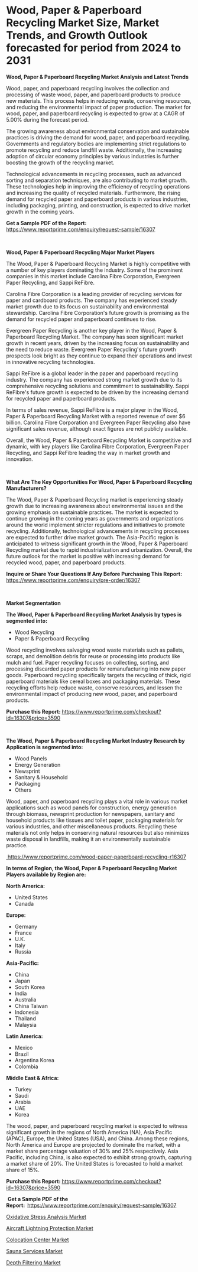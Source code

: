 <p><h1>Wood, Paper & Paperboard Recycling Market Size, Market Trends, and Growth Outlook forecasted for period from 2024 to 2031</h1></p><p><strong>Wood, Paper & Paperboard Recycling Market Analysis and Latest Trends</strong></p>
<p><p>Wood, paper, and paperboard recycling involves the collection and processing of waste wood, paper, and paperboard products to produce new materials. This process helps in reducing waste, conserving resources, and reducing the environmental impact of paper production. The market for wood, paper, and paperboard recycling is expected to grow at a CAGR of 5.00% during the forecast period.</p><p>The growing awareness about environmental conservation and sustainable practices is driving the demand for wood, paper, and paperboard recycling. Governments and regulatory bodies are implementing strict regulations to promote recycling and reduce landfill waste. Additionally, the increasing adoption of circular economy principles by various industries is further boosting the growth of the recycling market.</p><p>Technological advancements in recycling processes, such as advanced sorting and separation techniques, are also contributing to market growth. These technologies help in improving the efficiency of recycling operations and increasing the quality of recycled materials. Furthermore, the rising demand for recycled paper and paperboard products in various industries, including packaging, printing, and construction, is expected to drive market growth in the coming years.</p></p>
<p><strong>Get a Sample PDF of the Report:&nbsp;</strong> <a href="https://www.reportprime.com/enquiry/request-sample/16307">https://www.reportprime.com/enquiry/request-sample/16307</a></p>
<p>&nbsp;</p>
<p><strong>Wood, Paper & Paperboard Recycling Major Market Players</strong></p>
<p><p>The Wood, Paper & Paperboard Recycling Market is highly competitive with a number of key players dominating the industry. Some of the prominent companies in this market include Carolina Fibre Corporation, Evergreen Paper Recycling, and Sappi ReFibre.</p><p>Carolina Fibre Corporation is a leading provider of recycling services for paper and cardboard products. The company has experienced steady market growth due to its focus on sustainability and environmental stewardship. Carolina Fibre Corporation's future growth is promising as the demand for recycled paper and paperboard continues to rise.</p><p>Evergreen Paper Recycling is another key player in the Wood, Paper & Paperboard Recycling Market. The company has seen significant market growth in recent years, driven by the increasing focus on sustainability and the need to reduce waste. Evergreen Paper Recycling's future growth prospects look bright as they continue to expand their operations and invest in innovative recycling technologies.</p><p>Sappi ReFibre is a global leader in the paper and paperboard recycling industry. The company has experienced strong market growth due to its comprehensive recycling solutions and commitment to sustainability. Sappi ReFibre's future growth is expected to be driven by the increasing demand for recycled paper and paperboard products.</p><p>In terms of sales revenue, Sappi ReFibre is a major player in the Wood, Paper & Paperboard Recycling Market with a reported revenue of over $6 billion. Carolina Fibre Corporation and Evergreen Paper Recycling also have significant sales revenue, although exact figures are not publicly available.</p><p>Overall, the Wood, Paper & Paperboard Recycling Market is competitive and dynamic, with key players like Carolina Fibre Corporation, Evergreen Paper Recycling, and Sappi ReFibre leading the way in market growth and innovation.</p></p>
<p>&nbsp;</p>
<p><strong>What Are The Key Opportunities For Wood, Paper & Paperboard Recycling Manufacturers?</strong></p>
<p><p>The Wood, Paper & Paperboard Recycling market is experiencing steady growth due to increasing awareness about environmental issues and the growing emphasis on sustainable practices. The market is expected to continue growing in the coming years as governments and organizations around the world implement stricter regulations and initiatives to promote recycling. Additionally, technological advancements in recycling processes are expected to further drive market growth. The Asia-Pacific region is anticipated to witness significant growth in the Wood, Paper & Paperboard Recycling market due to rapid industrialization and urbanization. Overall, the future outlook for the market is positive with increasing demand for recycled wood, paper, and paperboard products.</p></p>
<p><strong>Inquire or Share Your Questions If Any Before Purchasing This Report:</strong> <a href="https://www.reportprime.com/enquiry/pre-order/16307">https://www.reportprime.com/enquiry/pre-order/16307</a></p>
<p>&nbsp;</p>
<p><strong>Market Segmentation</strong></p>
<p><strong>The Wood, Paper & Paperboard Recycling Market Analysis by types is segmented into:</strong></p>
<p><ul><li>Wood Recycling</li><li>Paper & Paperboard Recycling</li></ul></p>
<p><p>Wood recycling involves salvaging wood waste materials such as pallets, scraps, and demolition debris for reuse or processing into products like mulch and fuel. Paper recycling focuses on collecting, sorting, and processing discarded paper products for remanufacturing into new paper goods. Paperboard recycling specifically targets the recycling of thick, rigid paperboard materials like cereal boxes and packaging materials. These recycling efforts help reduce waste, conserve resources, and lessen the environmental impact of producing new wood, paper, and paperboard products.</p></p>
<p><strong>Purchase this Report:&nbsp;</strong><a href="https://www.reportprime.com/checkout?id=16307&price=3590">https://www.reportprime.com/checkout?id=16307&price=3590</a></p>
<p>&nbsp;</p>
<p><strong>The Wood, Paper & Paperboard Recycling Market Industry Research by Application is segmented into:</strong></p>
<p><ul><li>Wood Panels</li><li>Energy Generation</li><li>Newsprint</li><li>Sanitary & Household</li><li>Packaging</li><li>Others</li></ul></p>
<p><p>Wood, paper, and paperboard recycling plays a vital role in various market applications such as wood panels for construction, energy generation through biomass, newsprint production for newspapers, sanitary and household products like tissues and toilet paper, packaging materials for various industries, and other miscellaneous products. Recycling these materials not only helps in conserving natural resources but also minimizes waste disposal in landfills, making it an environmentally sustainable practice.</p></p>
<p><a href="https://www.reportprime.com/wood-paper-paperboard-recycling-r16307">&nbsp;https://www.reportprime.com/wood-paper-paperboard-recycling-r16307</a></p>
<p><strong>In terms of Region, the Wood, Paper & Paperboard Recycling Market Players available by Region are:</strong></p>
<p>
    <p> <strong> North America: </strong>
        <ul>
            <li>United States</li>
            <li>Canada</li>
        </ul>
        </p> 
    <p> <strong> Europe: </strong>
        <ul>
            <li>Germany</li>
            <li>France</li>
            <li>U.K.</li>
            <li>Italy</li>
            <li>Russia</li>
        </ul>
        </p> 
    <p> <strong> Asia-Pacific: </strong>
        <ul>
            <li>China</li>
            <li>Japan</li>
            <li>South Korea</li>
            <li>India</li>
            <li>Australia</li>
            <li>China Taiwan</li>
            <li>Indonesia</li>
            <li>Thailand</li>
            <li>Malaysia</li>
        </ul>
        </p> 
    <p> <strong> Latin America: </strong>
        <ul>
            <li>Mexico</li>
            <li>Brazil</li>
            <li>Argentina Korea</li>
            <li>Colombia</li>
        </ul>
        </p> 
    <p> <strong> Middle East & Africa: </strong>
        <ul>
            <li>Turkey</li>
            <li>Saudi</li>
            <li>Arabia</li>
            <li>UAE</li>
            <li>Korea</li>
        </ul>
    </p>
    </p>
<p><p>The wood, paper, and paperboard recycling market is expected to witness significant growth in the regions of North America (NA), Asia Pacific (APAC), Europe, the United States (USA), and China. Among these regions, North America and Europe are projected to dominate the market, with a market share percentage valuation of 30% and 25% respectively. Asia Pacific, including China, is also expected to exhibit strong growth, capturing a market share of 20%. The United States is forecasted to hold a market share of 15%.</p></p>
<p><strong>Purchase this Report: </strong><a href="https://www.reportprime.com/checkout?id=16307&price=3590">https://www.reportprime.com/checkout?id=16307&price=3590</a></p>
<p>&nbsp;<strong>Get a Sample PDF of the Report:&nbsp;&nbsp;</strong><a href="https://www.reportprime.com/enquiry/request-sample/16307">https://www.reportprime.com/enquiry/request-sample/16307</a></p>
<p><strong></strong></p>
<p><p><a href="https://medium.com/@philipholland626/oxidative-stress-analysis-market-share-and-new-trends-analysis-by-its-type-application-end-use-e3af1c44ff63">Oxidative Stress Analysis Market</a></p><p><a href="https://github.com/qrkceaah30/Market-Research-Report-List-2/blob/main/aircraft-lightning-protection-market.md">Aircraft Lightning Protection Market</a></p><p><a href="https://medium.com/@othaleffler2008/global-colocation-center-market-size-is-expected-to-reach-at-a-cagr-of-11-7-d67db1f5f1cc">Colocation Center Market</a></p><p><a href="https://medium.com/@bsjdj3773/global-sauna-services-market-size-and-market-trends-analysis-by-regional-outlook-competitive-fe55e330aa64">Sauna Services Market</a></p><p><a href="https://medium.com/@kaceyrath00/deep-dive-into-the-depth-filtering-market-itstrends-market-segmentation-and-competitive-103b0cd6302d">Depth Filtering Market</a></p></p>